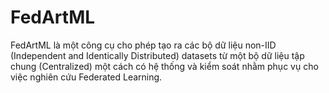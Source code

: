 # FedArtML

FedArtML là một công cụ cho phép tạo ra các bộ dữ liệu non-IID (Independent and Identically Distributed) datasets từ một bộ dữ liệu tập chung (Centralized) một cách có hệ thống và kiểm soát nhằm phục vụ cho việc nghiên cứu Federated Learning.
